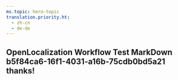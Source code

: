 ```yaml
---
ms.topic: hero-topic
translation.priority.ht: 
  - zh-cn
  - de-de
---
```

## OpenLocalization Workflow Test MarkDown b5f84ca6-16f1-4031-a16b-75cdb0bd5a21 thanks!
<!--HONumber=Mar16_HO5-->
